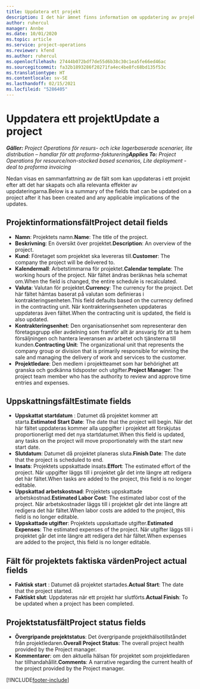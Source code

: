 ```yaml
---
title: Uppdatera ett projekt
description: I det här ämnet finns information om uppdatering av projekt i Project Operations.
author: ruhercul
manager: Annbe
ms.date: 10/01/2020
ms.topic: article
ms.service: project-operations
ms.reviewer: kfend
ms.author: ruhercul
ms.openlocfilehash: 27444b072bdf7de55d6b38c30c1ea5fe66ed46ac
ms.sourcegitcommit: fa32b1893286f20271fa4ec4be8fc68bd135f53c
ms.translationtype: HT
ms.contentlocale: sv-SE
ms.lasthandoff: 02/15/2021
ms.locfileid: "5286405"
---
```

# <a name="update-a-project"></a><span data-ttu-id="7bdfc-103">Uppdatera ett projekt</span><span class="sxs-lookup"><span data-stu-id="7bdfc-103">Update a project</span></span>

<span data-ttu-id="7bdfc-104">_**Gäller:** Project Operations för resurs- och icke lagerbaserade scenarier, lite distribution – handlar för att proforma-fakturering_</span><span class="sxs-lookup"><span data-stu-id="7bdfc-104">_**Applies To:** Project Operations for resource/non-stocked based scenarios, Lite deployment - deal to proforma invoicing_</span></span>

<span data-ttu-id="7bdfc-105">Nedan visas en sammanfattning av de fält som kan uppdateras i ett projekt efter att det har skapats och alla relevanta effekter av uppdateringarna.</span><span class="sxs-lookup"><span data-stu-id="7bdfc-105">Below is a summary of the fields that can be updated on a project after it has been created and any applicable implications of the updates.</span></span>

## <a name="project-detail-fields"></a><span data-ttu-id="7bdfc-106">Projektinformationsfält</span><span class="sxs-lookup"><span data-stu-id="7bdfc-106">Project detail fields</span></span>

- <span data-ttu-id="7bdfc-107">**Namn**: Projektets namn.</span><span class="sxs-lookup"><span data-stu-id="7bdfc-107">**Name**: The title of the project.</span></span>
- <span data-ttu-id="7bdfc-108">**Beskrivning**: En översikt över projektet.</span><span class="sxs-lookup"><span data-stu-id="7bdfc-108">**Description**: An overview of the project.</span></span>
- <span data-ttu-id="7bdfc-109">**Kund**: Företaget som projektet ska levereras till.</span><span class="sxs-lookup"><span data-stu-id="7bdfc-109">**Customer**: The company the project will be delivered to.</span></span>
- <span data-ttu-id="7bdfc-110">**Kalendermall**: Arbetstimmarna för projektet.</span><span class="sxs-lookup"><span data-stu-id="7bdfc-110">**Calendar template**: The working hours of the project.</span></span> <span data-ttu-id="7bdfc-111">När fältet ändras beräknas hela schemat om.</span><span class="sxs-lookup"><span data-stu-id="7bdfc-111">When the field is changed, the entire schedule is recalculated.</span></span>
- <span data-ttu-id="7bdfc-112">**Valuta**: Valutan för projektet.</span><span class="sxs-lookup"><span data-stu-id="7bdfc-112">**Currency**: The currency for the project.</span></span> <span data-ttu-id="7bdfc-113">Det här fältet hämtas baserat på valutan som definieras i kontrakteringsenheten.</span><span class="sxs-lookup"><span data-stu-id="7bdfc-113">This field defaults based on the currency defined in the contracting unit.</span></span> <span data-ttu-id="7bdfc-114">När kontrakteringsenheten uppdateras uppdateras även fältet.</span><span class="sxs-lookup"><span data-stu-id="7bdfc-114">When the contracting unit is updated, the field is also updated.</span></span>
- <span data-ttu-id="7bdfc-115">**Kontrakteringsenhet**: Den organisationsenhet som representerar den företagsgrupp eller avdelning som framför allt är ansvarig för att ta hem försäljningen och hantera leveransen av arbetet och tjänsterna till kunden.</span><span class="sxs-lookup"><span data-stu-id="7bdfc-115">**Contracting Unit**: The organizational unit that represents the company group or division that is primarily responsible for winning the sale and managing the delivery of work and services to the customer.</span></span> 
- <span data-ttu-id="7bdfc-116">**Projektledare**: Den medlem i projektteamet som har behörighet att granska och godkänna tidsposter och utgifter.</span><span class="sxs-lookup"><span data-stu-id="7bdfc-116">**Project Manager**: The project team member who has the authority to review and approve time entries and expenses.</span></span>

## <a name="estimate-fields"></a><span data-ttu-id="7bdfc-117">Uppskattningsfält</span><span class="sxs-lookup"><span data-stu-id="7bdfc-117">Estimate fields</span></span>

- <span data-ttu-id="7bdfc-118">**Uppskattat startdatum** : Datumet då projektet kommer att starta.</span><span class="sxs-lookup"><span data-stu-id="7bdfc-118">**Estimated Start Date**: The date that the project will begin.</span></span> <span data-ttu-id="7bdfc-119">När det här fältet uppdateras kommer alla uppgifter i projektet att förskjutas proportionerligt med det nya startdatumet.</span><span class="sxs-lookup"><span data-stu-id="7bdfc-119">When this field is updated, any tasks on the project will move proportionately with the start new start date.</span></span>
- <span data-ttu-id="7bdfc-120">**Slutdatum**: Datumet då projektet planeras sluta.</span><span class="sxs-lookup"><span data-stu-id="7bdfc-120">**Finish Date**: The date that the project is scheduled to end.</span></span>
- <span data-ttu-id="7bdfc-121">**Insats**: Projektets uppskattade insats.</span><span class="sxs-lookup"><span data-stu-id="7bdfc-121">**Effort**: The estimated effort of the project.</span></span> <span data-ttu-id="7bdfc-122">När uppgifter läggs till i projektet går det inte längre att redigera det här fältet.</span><span class="sxs-lookup"><span data-stu-id="7bdfc-122">When tasks are added to the project, this field is no longer editable.</span></span>
- <span data-ttu-id="7bdfc-123">**Uppskattad arbetskostnad**: Projektets uppskattade arbetskostnad.</span><span class="sxs-lookup"><span data-stu-id="7bdfc-123">**Estimated Labor Cost**: The estimated labor cost of the project.</span></span> <span data-ttu-id="7bdfc-124">När arbetskostnader läggs till i projektet går det inte längre att redigera det här fältet.</span><span class="sxs-lookup"><span data-stu-id="7bdfc-124">When labor costs are added to the project, this field is no longer editable.</span></span>
- <span data-ttu-id="7bdfc-125">**Uppskattade utgifter**: Projektets uppskattade utgifter.</span><span class="sxs-lookup"><span data-stu-id="7bdfc-125">**Estimated Expenses**: The estimated expenses of the project.</span></span> <span data-ttu-id="7bdfc-126">När utgifter läggs till i projektet går det inte längre att redigera det här fältet.</span><span class="sxs-lookup"><span data-stu-id="7bdfc-126">When expenses are added to the project, this field is no longer editable.</span></span>

## <a name="project-actual-fields"></a><span data-ttu-id="7bdfc-127">Fält för projektets faktiska värden</span><span class="sxs-lookup"><span data-stu-id="7bdfc-127">Project actual fields</span></span>
- <span data-ttu-id="7bdfc-128">**Faktisk start** : Datumet då projektet startades.</span><span class="sxs-lookup"><span data-stu-id="7bdfc-128">**Actual Start**: The date that the project started.</span></span>
- <span data-ttu-id="7bdfc-129">**Faktiskt slut**: Uppdateras när ett projekt har slutförts.</span><span class="sxs-lookup"><span data-stu-id="7bdfc-129">**Actual Finish**: To be updated when a project has been completed.</span></span>

## <a name="project-status-fields"></a><span data-ttu-id="7bdfc-130">Projektstatusfält</span><span class="sxs-lookup"><span data-stu-id="7bdfc-130">Project status fields</span></span>

- <span data-ttu-id="7bdfc-131">**Övergripande projektstatus**: Det övergripande projekthälsotillståndet från projektledaren.</span><span class="sxs-lookup"><span data-stu-id="7bdfc-131">**Overall Project Status**: The overall project health provided by the Project manager.</span></span>
- <span data-ttu-id="7bdfc-132">**Kommentarer**: om den aktuella hälsan för projektet som projektledaren har tillhandahållit.</span><span class="sxs-lookup"><span data-stu-id="7bdfc-132">**Comments**: A narrative regarding the current health of the project provided by the Project manager.</span></span>



[!INCLUDE[footer-include](../includes/footer-banner.md)]